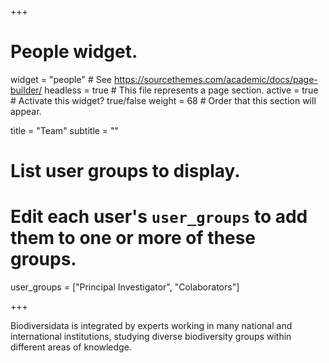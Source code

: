 +++
# People widget.
widget = "people"  # See https://sourcethemes.com/academic/docs/page-builder/
headless = true  # This file represents a page section.
active = true  # Activate this widget? true/false
weight = 68  # Order that this section will appear.

title = "Team"
subtitle = ""

# List user groups to display.
#   Edit each user's `user_groups` to add them to one or more of these groups.
user_groups = ["Principal Investigator", "Colaborators"]

+++

Biodiversidata is integrated by experts working in many national and international institutions, studying diverse biodiversity groups within different areas of knowledge.